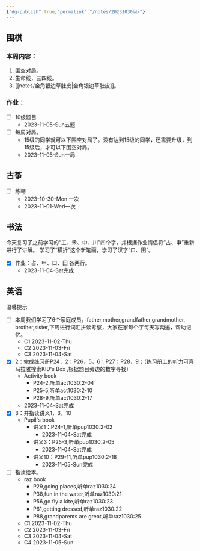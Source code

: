 ```yaml
---
{"dg-publish":true,"permalink":"/notes/20231030周/"}
---
```


## 围棋
### 本周内容：
1. 围空对局。
2. 生命线，三四线。
3. [[notes/金角银边草肚皮\|金角银边草肚皮]]。
### 作业：
- [ ] 10级题目
	- 2023-11-05-Sun五题
- [ ] 每周对局。
	- 15级的同学就可以下围空对局了。没有达到15级的同学，还需要升级，到15级后，才可以下围空对局。
	- 2023-11-05-Sun一局
## 古筝
- [ ] 练琴
	- 2023-10-30-Mon 一次
	- 2023-11-01-Wed一次
## 书法
今天复习了之前学习的“工、禾、中、川”四个字，并根据作业情侣将“占、申”重新进行了讲解。
学习了“横折”这个新笔画，学习了汉字“口、田”。
- [x] 作业：占、申、口、田 各两行。
	- 2023-11-04-Sat完成
## 英语
温馨提示
- [ ] 本周我们学习了6个家庭成员，father,mother,grandfather,grandmother, brother,sister,下周进行词汇拼读考察，大家在家每个字每天写两遍，帮助记忆。
	- C1 2023-11-02-Thu
	- C2 2023-11-03-Fri
	- C3 2023-11-04-Sat
- [x] 2：完成练习册P24，2；P26，5，6；P27；P28，9；（练习册上的听力可喜马拉雅搜索KID's Box ,根据题目旁边的数字寻找）
	- Activity book
		- P24-2,听单act1030:2-04
		- P25-5,听单act1030:2-10
		- P28-9,听单act1030:2-17
	- 2023-11-04-Sat完成
- [x] 3：并指读讲义1，3，10
	- Pupil's book
		- 讲义1：P24-1,听单pup1030:2-02
			- 2023-11-04-Sat完成
		- 讲义3：P25-3,听单pup1030:2-05
			- 2023-11-04-Sat完成
		- 讲义10：P29-11,听单pup1030:2-18
			- 2023-11-05-Sun完成
- [ ] 指读绘本。
	- raz book
		- P29,going places,听单raz1030:24
		- P38,fun in the water,听单raz1030:21
		- P56,go fly a kite,听单raz1030:23
		- P61,getting dressed,听单raz1030:22
		- P88,grandparents are great,听单raz1030:25
	- C1 2023-11-02-Thu
	- C2 2023-11-03-Fri
	- C3 2023-11-04-Sat
	- C4 2023-11-05-Sun